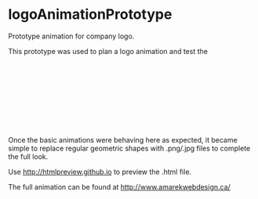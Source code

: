 # logoAnimationPrototype

Prototype animation for company logo.

This prototype was used to plan a logo animation and test the <svg> code on a fundamental level.

Once the basic animations were behaving here as expected, it became simple to replace regular geometric shapes with .png/.jpg files to complete the full look. 

Use http://htmlpreview.github.io to preview the .html file.

The full animation can be found at http://www.amarekwebdesign.ca/

